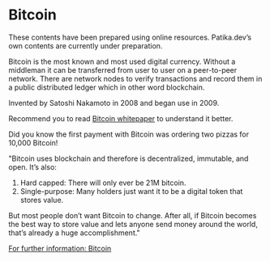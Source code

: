 # Bitcoin

These contents have been prepared using online resources. Patika.dev’s own contents are currently under preparation.




Bitcoin is the most known and most used digital currency. Without a middleman it can be transferred from user to user on a peer-to-peer network. There are network nodes to verify transactions and record them in a public distributed ledger which in other word blockchain.

Invented by Satoshi Nakamoto in 2008 and began use in 2009.

Recommend you to read [Bitcoin whitepaper](https://bitcoin.org/bitcoin.pdf) to understand it better.

Did you know the first payment with Bitcoin was ordering two pizzas for 10,000 Bitcoin! 

"Bitcoin uses blockchain and therefore is decentralized, immutable, and open. It’s also:

1. Hard capped: There will only ever be 21M bitcoin. 
2. Single-purpose: Many holders just want it to be a digital token that stores value.


But most people don’t want Bitcoin to change. After all, if Bitcoin becomes the best way to store value and lets anyone send money around the world, that’s already a huge accomplishment."

[For further information: Bitcoin](https://creatoreconomy.so/p/curious-beginner-guide-to-crypto?s=r)
